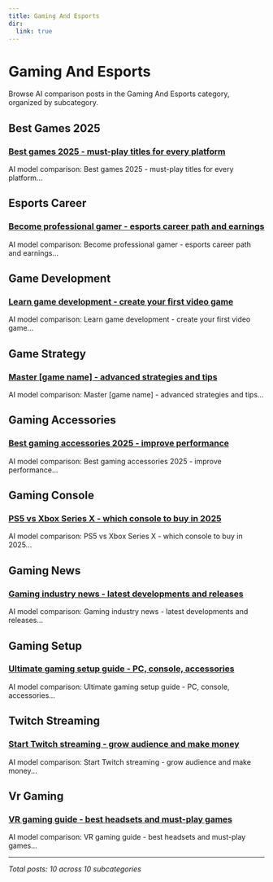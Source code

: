 ```yaml
---
title: Gaming And Esports
dir:
  link: true
---
```


# Gaming And Esports

Browse AI comparison posts in the Gaming And Esports category, organized by subcategory.

## Best Games 2025

### [Best games 2025 - must-play titles for every platform](best-games-2025/gemini-vs-grok-vs-mistral-best-games-2025-1672.md)

AI model comparison: Best games 2025 - must-play titles for every platform...

## Esports Career

### [Become professional gamer - esports career path and earnings](esports-career/claude-vs-deepseek-vs-grok-esports-career-6682.md)

AI model comparison: Become professional gamer - esports career path and earnings...

## Game Development

### [Learn game development - create your first video game](game-development/claude-vs-gemini-vs-grok-game-development-6373.md)

AI model comparison: Learn game development - create your first video game...

## Game Strategy

### [Master [game name] - advanced strategies and tips](game-strategy/chatgpt-vs-gemini-vs-mistral-game-strategy-7564.md)

AI model comparison: Master [game name] - advanced strategies and tips...

## Gaming Accessories

### [Best gaming accessories 2025 - improve performance](gaming-accessories/chatgpt-vs-grok-vs-mistral-gaming-accessories-2129.md)

AI model comparison: Best gaming accessories 2025 - improve performance...

## Gaming Console

### [PS5 vs Xbox Series X - which console to buy in 2025](gaming-console/claude-vs-deepseek-vs-grok-gaming-console-8667.md)

AI model comparison: PS5 vs Xbox Series X - which console to buy in 2025...

## Gaming News

### [Gaming industry news - latest developments and releases](gaming-news/claude-vs-deepseek-vs-gemini-gaming-news-5541.md)

AI model comparison: Gaming industry news - latest developments and releases...

## Gaming Setup

### [Ultimate gaming setup guide - PC, console, accessories](gaming-setup/deepseek-vs-gemini-vs-mistral-gaming-setup-7286.md)

AI model comparison: Ultimate gaming setup guide - PC, console, accessories...

## Twitch Streaming

### [Start Twitch streaming - grow audience and make money](twitch-streaming/chatgpt-vs-gemini-vs-mistral-twitch-streaming-5549.md)

AI model comparison: Start Twitch streaming - grow audience and make money...

## Vr Gaming

### [VR gaming guide - best headsets and must-play games](vr-gaming/chatgpt-vs-deepseek-vs-grok-vr-gaming-4166.md)

AI model comparison: VR gaming guide - best headsets and must-play games...

---

*Total posts: 10 across 10 subcategories*
